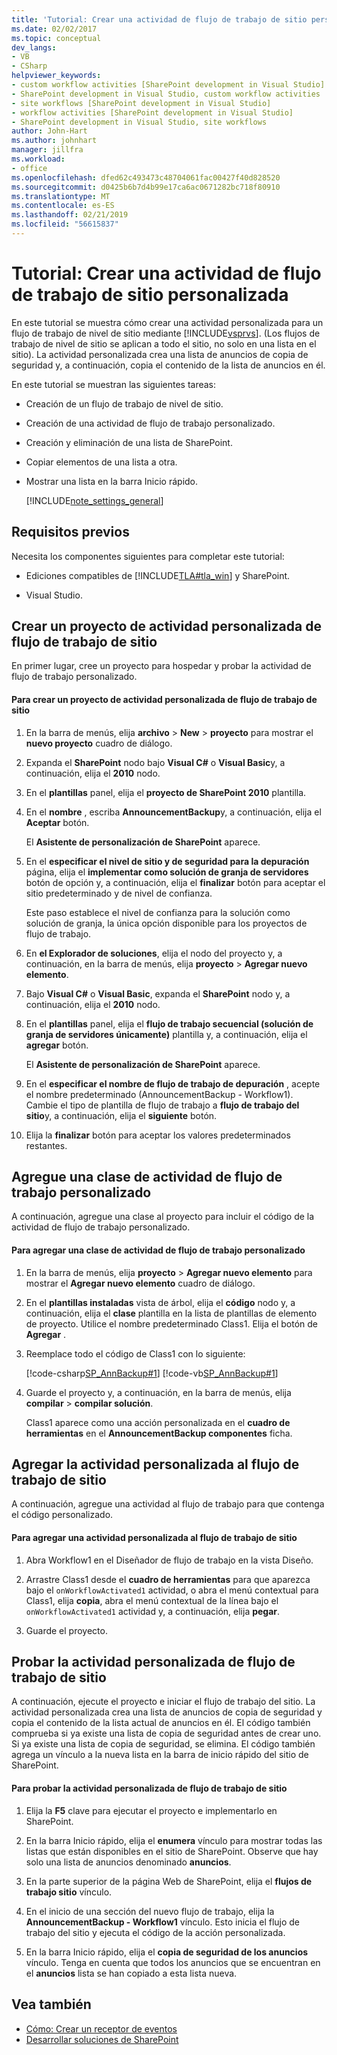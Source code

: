 ```yaml
---
title: 'Tutorial: Crear una actividad de flujo de trabajo de sitio personalizado | Documentos de Microsoft'
ms.date: 02/02/2017
ms.topic: conceptual
dev_langs:
- VB
- CSharp
helpviewer_keywords:
- custom workflow activities [SharePoint development in Visual Studio]
- SharePoint development in Visual Studio, custom workflow activities
- site workflows [SharePoint development in Visual Studio]
- workflow activities [SharePoint development in Visual Studio]
- SharePoint development in Visual Studio, site workflows
author: John-Hart
ms.author: johnhart
manager: jillfra
ms.workload:
- office
ms.openlocfilehash: dfed62c493473c48704061fac00427f40d828520
ms.sourcegitcommit: d0425b6b7d4b99e17ca6ac0671282bc718f80910
ms.translationtype: MT
ms.contentlocale: es-ES
ms.lasthandoff: 02/21/2019
ms.locfileid: "56615837"
---
```

# <a name="walkthrough-create-a-custom-site-workflow-activity"></a>Tutorial: Crear una actividad de flujo de trabajo de sitio personalizada
  En este tutorial se muestra cómo crear una actividad personalizada para un flujo de trabajo de nivel de sitio mediante [!INCLUDE[vsprvs](../sharepoint/includes/vsprvs-md.md)]. (Los flujos de trabajo de nivel de sitio se aplican a todo el sitio, no solo en una lista en el sitio). La actividad personalizada crea una lista de anuncios de copia de seguridad y, a continuación, copia el contenido de la lista de anuncios en él.

 En este tutorial se muestran las siguientes tareas:

- Creación de un flujo de trabajo de nivel de sitio.

- Creación de una actividad de flujo de trabajo personalizado.

- Creación y eliminación de una lista de SharePoint.

- Copiar elementos de una lista a otra.

- Mostrar una lista en la barra Inicio rápido.

  [!INCLUDE[note_settings_general](../sharepoint/includes/note-settings-general-md.md)]

## <a name="prerequisites"></a>Requisitos previos
 Necesita los componentes siguientes para completar este tutorial:

-   Ediciones compatibles de [!INCLUDE[TLA#tla_win](../sharepoint/includes/tlasharptla-win-md.md)] y SharePoint.

-   Visual Studio.

## <a name="create-a-site-workflow-custom-activity-project"></a>Crear un proyecto de actividad personalizada de flujo de trabajo de sitio
 En primer lugar, cree un proyecto para hospedar y probar la actividad de flujo de trabajo personalizado.

#### <a name="to-create-a-site-workflow-custom-activity-project"></a>Para crear un proyecto de actividad personalizada de flujo de trabajo de sitio

1.  En la barra de menús, elija **archivo** > **New** > **proyecto** para mostrar el **nuevo proyecto** cuadro de diálogo.

2.  Expanda el **SharePoint** nodo bajo **Visual C#** o **Visual Basic**y, a continuación, elija el **2010** nodo.

3.  En el **plantillas** panel, elija el **proyecto de SharePoint 2010** plantilla.

4.  En el **nombre** , escriba **AnnouncementBackup**y, a continuación, elija el **Aceptar** botón.

     El **Asistente de personalización de SharePoint** aparece.

5.  En el **especificar el nivel de sitio y de seguridad para la depuración** página, elija el **implementar como solución de granja de servidores** botón de opción y, a continuación, elija el **finalizar** botón para aceptar el sitio predeterminado y de nivel de confianza.

     Este paso establece el nivel de confianza para la solución como solución de granja, la única opción disponible para los proyectos de flujo de trabajo.

6.  En **el Explorador de soluciones**, elija el nodo del proyecto y, a continuación, en la barra de menús, elija **proyecto** > **Agregar nuevo elemento**.

7.  Bajo **Visual C#** o **Visual Basic**, expanda el **SharePoint** nodo y, a continuación, elija el **2010** nodo.

8.  En el **plantillas** panel, elija el **flujo de trabajo secuencial (solución de granja de servidores únicamente)** plantilla y, a continuación, elija el **agregar** botón.

     El **Asistente de personalización de SharePoint** aparece.

9. En el **especificar el nombre de flujo de trabajo de depuración** , acepte el nombre predeterminado (AnnouncementBackup - Workflow1). Cambie el tipo de plantilla de flujo de trabajo a **flujo de trabajo del sitio**y, a continuación, elija el **siguiente** botón.

10. Elija la **finalizar** botón para aceptar los valores predeterminados restantes.

## <a name="add-a-custom-workflow-activity-class"></a>Agregue una clase de actividad de flujo de trabajo personalizado
 A continuación, agregue una clase al proyecto para incluir el código de la actividad de flujo de trabajo personalizado.

#### <a name="to-add-a-custom-workflow-activity-class"></a>Para agregar una clase de actividad de flujo de trabajo personalizado

1.  En la barra de menús, elija **proyecto** > **Agregar nuevo elemento** para mostrar el **Agregar nuevo elemento** cuadro de diálogo.

2.  En el **plantillas instaladas** vista de árbol, elija el **código** nodo y, a continuación, elija el **clase** plantilla en la lista de plantillas de elemento de proyecto. Utilice el nombre predeterminado Class1. Elija el botón de **Agregar** .

3.  Reemplace todo el código de Class1 con lo siguiente:

     [!code-csharp[SP_AnnBackup#1](../sharepoint/codesnippet/CSharp/announcementbackup/class1.cs#1)]
     [!code-vb[SP_AnnBackup#1](../sharepoint/codesnippet/VisualBasic/announcementbackupvb/class1.vb#1)]

4.  Guarde el proyecto y, a continuación, en la barra de menús, elija **compilar** > **compilar solución**.

     Class1 aparece como una acción personalizada en el **cuadro de herramientas** en el **AnnouncementBackup componentes** ficha.

## <a name="add-the-custom-activity-to-the-site-workflow"></a>Agregar la actividad personalizada al flujo de trabajo de sitio
 A continuación, agregue una actividad al flujo de trabajo para que contenga el código personalizado.

#### <a name="to-add-a-custom-activity-to-the-site-workflow"></a>Para agregar una actividad personalizada al flujo de trabajo de sitio

1.  Abra Workflow1 en el Diseñador de flujo de trabajo en la vista Diseño.

2.  Arrastre Class1 desde el **cuadro de herramientas** para que aparezca bajo el `onWorkflowActivated1` actividad, o abra el menú contextual para Class1, elija **copia**, abra el menú contextual de la línea bajo el `onWorkflowActivated1` actividad y, a continuación, elija **pegar**.

3.  Guarde el proyecto.

## <a name="test-the-site-workflow-custom-activity"></a>Probar la actividad personalizada de flujo de trabajo de sitio
 A continuación, ejecute el proyecto e iniciar el flujo de trabajo del sitio. La actividad personalizada crea una lista de anuncios de copia de seguridad y copia el contenido de la lista actual de anuncios en él. El código también comprueba si ya existe una lista de copia de seguridad antes de crear uno. Si ya existe una lista de copia de seguridad, se elimina. El código también agrega un vínculo a la nueva lista en la barra de inicio rápido del sitio de SharePoint.

#### <a name="to-test-the-site-workflow-custom-activity"></a>Para probar la actividad personalizada de flujo de trabajo de sitio

1.  Elija la **F5** clave para ejecutar el proyecto e implementarlo en SharePoint.

2.  En la barra Inicio rápido, elija el **enumera** vínculo para mostrar todas las listas que están disponibles en el sitio de SharePoint. Observe que hay solo una lista de anuncios denominado **anuncios**.

3.  En la parte superior de la página Web de SharePoint, elija el **flujos de trabajo sitio** vínculo.

4.  En el inicio de una sección del nuevo flujo de trabajo, elija la **AnnouncementBackup - Workflow1** vínculo. Esto inicia el flujo de trabajo del sitio y ejecuta el código de la acción personalizada.

5.  En la barra Inicio rápido, elija el **copia de seguridad de los anuncios** vínculo. Tenga en cuenta que todos los anuncios que se encuentran en el **anuncios** lista se han copiado a esta lista nueva.

## <a name="see-also"></a>Vea también
- [Cómo: Crear un receptor de eventos](../sharepoint/how-to-create-an-event-receiver.md)
- [Desarrollar soluciones de SharePoint](../sharepoint/developing-sharepoint-solutions.md)
